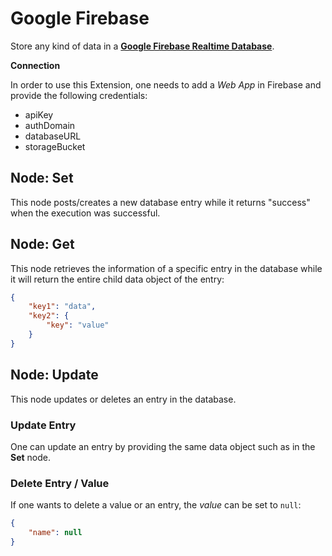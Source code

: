 # Google Firebase

Store any kind of data in a [**Google Firebase Realtime Database**](https://firebase.google.com).

**Connection**

In order to use this Extension, one needs to add a *Web App* in Firebase and provide the following credentials:

- apiKey
- authDomain
- databaseURL
- storageBucket

## Node: Set

This node posts/creates a new database entry while it returns "success" when the execution was successful.

## Node: Get

This node retrieves the information of a specific entry in the database while it will return the entire child data object of the entry:

```json
{
    "key1": "data",
    "key2": {
        "key": "value"
    }
}
```

## Node: Update

This node updates or deletes an entry in the database.

### Update Entry

One can update an entry by providing the same data object such as in the **Set** node.

### Delete Entry / Value

If one wants to delete a value or an entry, the *value* can be set to `null`:

```json
{
    "name": null
}
```

